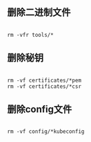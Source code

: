 ##  删除二进制文件
```

rm -vfr tools/*

```

## 删除秘钥
```

rm -vf certificates/*pem
rm -vf certificates/*csr
```

## 删除config文件
```

rm -vf config/*kubeconfig
```

